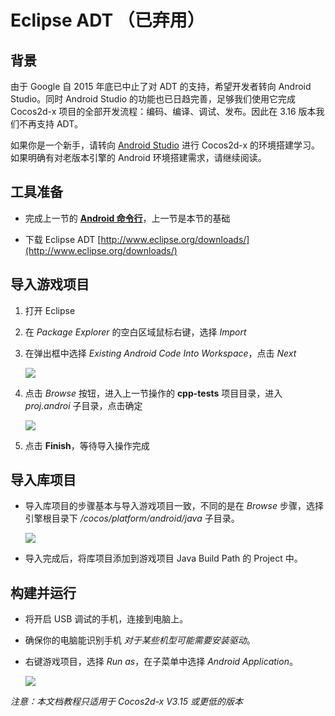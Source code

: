 # Eclipse ADT （已弃用）

## 背景

由于 Google 自 2015 年底已中止了对 ADT 的支持，希望开发者转向 Android Studio。同时 Android Studio 的功能也已日趋完善，足够我们使用它完成 Cocos2d-x 项目的全部开发流程：编码、编译、调试、发布。因此在 3.16 版本我们不再支持 ADT。

如果你是一个新手，请转向 [Android Studio](Android-Studio.md) 进行 Cocos2d-x 的环境搭建学习。如果明确有对老版本引擎的 Android 环境搭建需求，请继续阅读。

## 工具准备

* 完成上一节的 **[Android 命令行](Android-terminal/index.html)**，上一节是本节的基础

* 下载 Eclipse ADT [http://www.eclipse.org/downloads/](http://www.eclipse.org/downloads/)

## 导入游戏项目

1. 打开 Eclipse

1. 在 _Package Explorer_ 的空白区域鼠标右键，选择 _Import_

1. 在弹出框中选择 _Existing Android Code Into Workspace_，点击 _Next_

    ![](../../en/installation/Android-Eclipse-img/image2.png)

1. 点击 _Browse_ 按钮，进入上一节操作的 __cpp-tests__ 项目目录，进入 _proj.androi_ 子目录，点击确定

    ![](../../en/installation/Android-Eclipse-img/image3.png)

1. 点击 __Finish__，等待导入操作完成

## 导入库项目

* 导入库项目的步骤基本与导入游戏项目一致，不同的是在 _Browse_ 步骤，选择引擎根目录下 _/cocos/platform/android/java_ 子目录。

    ![](../../en/installation/Android-Eclipse-img/image5.png)

* 导入完成后，将库项目添加到游戏项目 Java Build Path 的 Project 中。

## 构建并运行

* 将开启 USB 调试的手机，连接到电脑上。

* 确保你的电脑能识别手机 _对于某些机型可能需要安装驱动_。

* 右键游戏项目，选择 _Run as_，在子菜单中选择 _Android Application_。

    ![](../../en/installation/Android-Eclipse-img/image6.png)

_注意：本文档教程只适用于 Cocos2d-x V3.15 或更低的版本_
